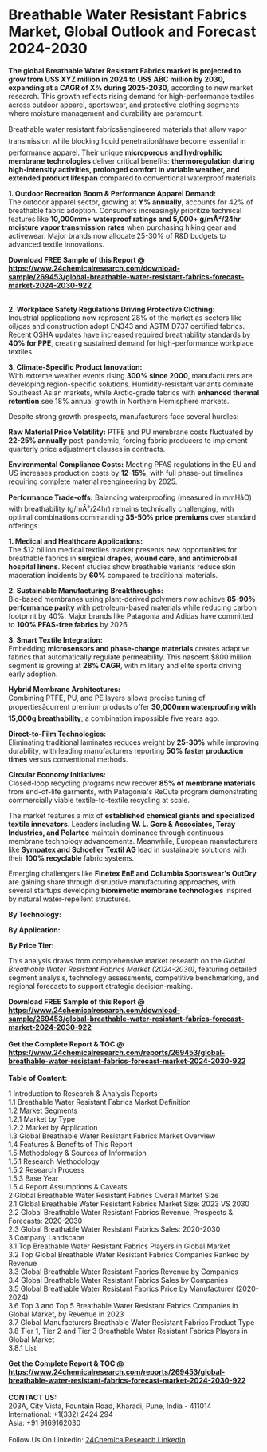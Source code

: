 <h1>Breathable Water Resistant Fabrics Market, Global Outlook and Forecast 2024-2030</h1><p><strong>The global Breathable Water Resistant Fabrics market is projected to grow from US$ XYZ million in 2024 to US$ ABC million by 2030, expanding at a CAGR of X% during 2025-2030</strong>, according to new market research. This growth reflects rising demand for high-performance textiles across outdoor apparel, sportswear, and protective clothing segments where moisture management and durability are paramount.</p><p>Breathable water resistant fabricsâengineered materials that allow vapor transmission while blocking liquid penetrationâhave become essential in performance apparel. Their unique <strong>microporous and hydrophilic membrane technologies</strong> deliver critical benefits: <strong>thermoregulation during high-intensity activities, prolonged comfort in variable weather, and extended product lifespan</strong> compared to conventional waterproof materials.</p><p><strong>1. Outdoor Recreation Boom &amp; Performance Apparel Demand:</strong><br>
The outdoor apparel sector, growing at <strong>Y% annually</strong>, accounts for 42% of breathable fabric adoption. Consumers increasingly prioritize technical features like <strong>10,000mm+ waterproof ratings and 5,000+ g/mÂ²/24hr moisture vapor transmission rates</strong> when purchasing hiking gear and activewear. Major brands now allocate 25-30% of R&amp;D budgets to advanced textile innovations.</p><div><b>Download FREE Sample of this Report @ 
            <a href="https://www.24chemicalresearch.com/download-sample/269453/global-breathable-water-resistant-fabrics-forecast-market-2024-2030-922">
            https://www.24chemicalresearch.com/download-sample/269453/global-breathable-water-resistant-fabrics-forecast-market-2024-2030-922</a></b></div><br><p><strong>2. Workplace Safety Regulations Driving Protective Clothing:</strong><br>
Industrial applications now represent 28% of the market as sectors like oil/gas and construction adopt EN343 and ASTM D737 certified fabrics. Recent OSHA updates have increased required breathability standards by <strong>40% for PPE</strong>, creating sustained demand for high-performance workplace textiles.</p><p><strong>3. Climate-Specific Product Innovation:</strong><br>
With extreme weather events rising <strong>300% since 2000</strong>, manufacturers are developing region-specific solutions. Humidity-resistant variants dominate Southeast Asian markets, while Arctic-grade fabrics with <strong>enhanced thermal retention</strong> see 18% annual growth in Northern Hemisphere markets.</p><p>Despite strong growth prospects, manufacturers face several hurdles:</p><p><strong>Raw Material Price Volatility:</strong> PTFE and PU membrane costs fluctuated by <strong>22-25% annually</strong> post-pandemic, forcing fabric producers to implement quarterly price adjustment clauses in contracts.</p><p><strong>Environmental Compliance Costs:</strong> Meeting PFAS regulations in the EU and US increases production costs by <strong>12-15%</strong>, with full phase-out timelines requiring complete material reengineering by 2025.</p><p><strong>Performance Trade-offs:</strong> Balancing waterproofing (measured in mmHâO) with breathability (g/mÂ²/24hr) remains technically challenging, with optimal combinations commanding <strong>35-50% price premiums</strong> over standard offerings.</p><p><strong>1. Medical and Healthcare Applications:</strong><br>
The $12 billion medical textiles market presents new opportunities for breathable fabrics in <strong>surgical drapes, wound care, and antimicrobial hospital linens</strong>. Recent studies show breathable variants reduce skin maceration incidents by <strong>60%</strong> compared to traditional materials.</p><p><strong>2. Sustainable Manufacturing Breakthroughs:</strong><br>
Bio-based membranes using plant-derived polymers now achieve <strong>85-90% performance parity</strong> with petroleum-based materials while reducing carbon footprint by 40%. Major brands like Patagonia and Adidas have committed to <strong>100% PFAS-free fabrics</strong> by 2026.</p><p><strong>3. Smart Textile Integration:</strong><br>
Embedding <strong>microsensors and phase-change materials</strong> creates adaptive fabrics that automatically regulate permeability. This nascent $800 million segment is growing at <strong>28% CAGR</strong>, with military and elite sports driving early adoption.</p><p><strong>Hybrid Membrane Architectures:</strong><br>
	Combining PTFE, PU, and PE layers allows precise tuning of propertiesâcurrent premium products offer <strong>30,000mm waterproofing with 15,000g breathability</strong>, a combination impossible five years ago.</p><p><strong>Direct-to-Film Technologies:</strong><br>
	Eliminating traditional laminates reduces weight by <strong>25-30%</strong> while improving durability, with leading manufacturers reporting <strong>50% faster production times</strong> versus conventional methods.</p><p><strong>Circular Economy Initiatives:</strong><br>
	Closed-loop recycling programs now recover <strong>85% of membrane materials</strong> from end-of-life garments, with Patagonia's ReCute program demonstrating commercially viable textile-to-textile recycling at scale.</p><p>The market features a mix of <strong>established chemical giants and specialized textile innovators</strong>. Leaders including <strong>W. L. Gore &amp; Associates, Toray Industries, and Polartec</strong> maintain dominance through continuous membrane technology advancements. Meanwhile, European manufacturers like <strong>Sympatex and Schoeller Textil AG</strong> lead in sustainable solutions with their <strong>100% recyclable</strong> fabric systems.</p><p>Emerging challengers like <strong>Finetex EnE and Columbia Sportswear's OutDry</strong> are gaining share through disruptive manufacturing approaches, with several startups developing <strong>biomimetic membrane technologies</strong> inspired by natural water-repellent structures.</p><p><strong>By Technology:</strong></p><p><strong>By Application:</strong></p><p><strong>By Price Tier:</strong></p><p>This analysis draws from comprehensive market research on the <em>Global Breathable Water Resistant Fabrics Market (2024-2030)</em>, featuring detailed segment analysis, technology assessments, competitive benchmarking, and regional forecasts to support strategic decision-making.</p><div><b>Download FREE Sample of this Report @ 
            <a href="https://www.24chemicalresearch.com/download-sample/269453/global-breathable-water-resistant-fabrics-forecast-market-2024-2030-922">
            https://www.24chemicalresearch.com/download-sample/269453/global-breathable-water-resistant-fabrics-forecast-market-2024-2030-922</a></b></div><br><div><b>Get the Complete Report & TOC @ 
            <a href="https://www.24chemicalresearch.com/reports/269453/global-breathable-water-resistant-fabrics-forecast-market-2024-2030-922">
            https://www.24chemicalresearch.com/reports/269453/global-breathable-water-resistant-fabrics-forecast-market-2024-2030-922</a></b></div><br>
            <b>Table of Content:</b><p>1 Introduction to Research & Analysis Reports<br />
    1.1 Breathable Water Resistant Fabrics Market Definition<br />
    1.2 Market Segments<br />
        1.2.1 Market by Type<br />
        1.2.2 Market by Application<br />
    1.3 Global Breathable Water Resistant Fabrics Market Overview<br />
    1.4 Features & Benefits of This Report<br />
    1.5 Methodology & Sources of Information<br />
        1.5.1 Research Methodology<br />
        1.5.2 Research Process<br />
        1.5.3 Base Year<br />
        1.5.4 Report Assumptions & Caveats<br />
2 Global Breathable Water Resistant Fabrics Overall Market Size<br />
    2.1 Global Breathable Water Resistant Fabrics Market Size: 2023 VS 2030<br />
    2.2 Global Breathable Water Resistant Fabrics Revenue, Prospects & Forecasts: 2020-2030<br />
    2.3 Global Breathable Water Resistant Fabrics Sales: 2020-2030<br />
3 Company Landscape<br />
    3.1 Top Breathable Water Resistant Fabrics Players in Global Market<br />
    3.2 Top Global Breathable Water Resistant Fabrics Companies Ranked by Revenue<br />
    3.3 Global Breathable Water Resistant Fabrics Revenue by Companies<br />
    3.4 Global Breathable Water Resistant Fabrics Sales by Companies<br />
    3.5 Global Breathable Water Resistant Fabrics Price by Manufacturer (2020-2024)<br />
    3.6 Top 3 and Top 5 Breathable Water Resistant Fabrics Companies in Global Market, by Revenue in 2023<br />
    3.7 Global Manufacturers Breathable Water Resistant Fabrics Product Type<br />
    3.8 Tier 1, Tier 2 and Tier 3 Breathable Water Resistant Fabrics Players in Global Market<br />
        3.8.1 List</p><div><b>Get the Complete Report & TOC @ 
            <a href="https://www.24chemicalresearch.com/reports/269453/global-breathable-water-resistant-fabrics-forecast-market-2024-2030-922">
            https://www.24chemicalresearch.com/reports/269453/global-breathable-water-resistant-fabrics-forecast-market-2024-2030-922</a></b></div><br><b>CONTACT US:</b><br>
            203A, City Vista, Fountain Road, Kharadi, Pune, India - 411014<br>
            International: +1(332) 2424 294<br>
            Asia: +91 9169162030 <br><br>
            Follow Us On LinkedIn: <a href="https://www.linkedin.com/company/24chemicalresearch/">24ChemicalResearch LinkedIn</a>